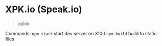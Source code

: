 # XPK.io (Speak.io)
> xpkio

Commands:
`npm start` start dev server on 3100
`npm build` build to static files
